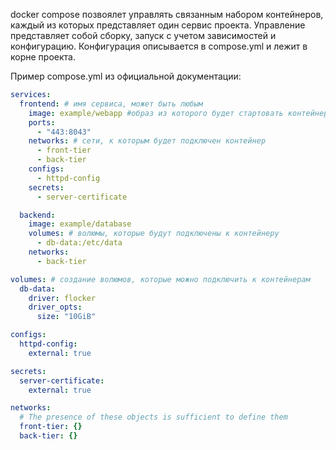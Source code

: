 docker compose позвоялет управлять связанным набором контейнеров, каждый из которых представляет один сервис проекта. Управление представляет собой сборку, запуск с учетом зависимостей и конфигурацию. Конфигурация описывается в compose.yml и лежит в корне проекта.

Пример compose.yml из официальной документации:
```yml
services:
  frontend: # имя сервиса, может быть любым
    image: example/webapp #образ из которого будет стартовать контейнер
    ports:
      - "443:8043"
    networks: # сети, к которым будет подключен контейнер
      - front-tier
      - back-tier
    configs:
      - httpd-config
    secrets:
      - server-certificate

  backend:
    image: example/database
    volumes: # волюмы, которые будут подключены к контейнеру
      - db-data:/etc/data
    networks:
      - back-tier

volumes: # создание волюмов, которые можно подключить к контейнерам
  db-data:
    driver: flocker
    driver_opts:
      size: "10GiB"

configs:
  httpd-config:
    external: true

secrets:
  server-certificate:
    external: true

networks:
  # The presence of these objects is sufficient to define them
  front-tier: {}
  back-tier: {}
```
